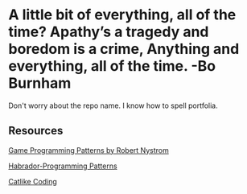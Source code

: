 # A little bit of everything, all of the time? Apathy’s a tragedy and boredom is a crime, Anything and everything, all of the time. -Bo Burnham

Don't worry about the repo name. I know how to spell portfolia.

## Resources
[Game Programming Patterns by Robert Nystrom](https://gameprogrammingpatterns.com/contents.html)

[Habrador-Programming Patterns](https://github.com/Habrador/Unity-Programming-Patterns)

[Catlike Coding](https://catlikecoding.com/unity/tutorials/)


